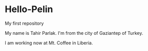 Hello-Pelin
===========

My first repository

My name is Tahir Parlak. I'm from the city of Gaziantep of Turkey.  

I am working now at Mt. Coffee in Liberia.
